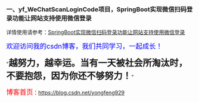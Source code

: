 
### 一、yf_WeChatScanLoginCode项目，SpringBoot实现微信扫码登录功能让网站支持使用微信登录



	
详情使用请参考：<a href="https://blog.csdn.net/yongfeng929/article/details/82494869" target="_blank">SpringBoot实现微信扫码登录功能让网站支持使用微信登录</a>


<font size=4 color=blue>欢迎访问我的csdn博客，我们共同学习，一起成长！</font>

"<font size=5>**越努力，越幸运。当有一天被社会所淘汰时，不要抱怨，因为你还不够努力！**</font>"

<font size=4 color=red> 博客首页</font>：<a href="http://blog.csdn.net/u010648555" target="_blank">https://blog.csdn.net/yongfeng929</a>
